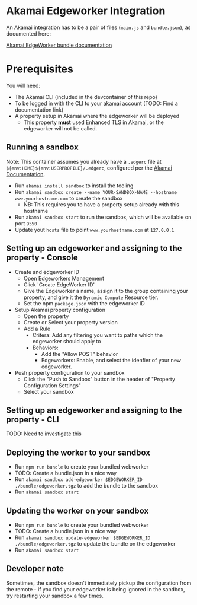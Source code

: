 # Akamai Edgeworker Integration

An Akamai integration has to be a pair of files (`main.js` and `bundle.json`), as documented here:

[Akamai EdgeWorker bundle documentation](https://techdocs.akamai.com/edgeworkers/docs/create-a-code-bundle)

# Prerequisites

You will need:
- The Akamai CLI (included in the devcontainer of this repo)
- To be logged in with the CLI to your akamai account (TODO: Find a documentation link)
- A property setup in Akamai where the edgeworker will be deployed
  - This property **must** used Enhanced TLS in Akamai, or the edgeworker will not be called.

## Running a sandbox
Note: This container assumes you already have a `.edgerc` file at `${env:HOME}${env:USERPROFILE}/.edgerc`, configured per the [Akamai Documentation](https://developer.akamai.com/api/getting-started#edgercfile).

- Run `akamai install sandbox` to install the tooling
- Run `akamai sandbox create --name YOUR-SANDBOX-NAME --hostname www.yourhostname.com` to create the sandbox
  - NB: This requires you to have a property setup already with this hostname
- Run `akamai sandbox start` to run the sandbox, which will be available on port `9550`
- Update yout `hosts` file to point `www.yourhostname.com` at `127.0.0.1`

## Setting up an edgeworker and assigning to the property - Console
- Create and edgeworker ID
  - Open Edgeworkers Management
  - Click 'Create EdgeWorker ID'
  - Give the Edgeworker a name, assign it to the group containing your property, and give it the `Dynamic Compute` Resource tier.
  - Set the npm `package.json` with the edgeworker ID
- Setup Akamai property configuration
  - Open the property
  - Create or Select your property version
  - Add a Rule
    - Critera: Add any filtering you want to paths which the edgeworker should apply to
    - Behaviors: 
        - Add the "Allow POST" behavior
        - Edgeworkers: Enable, and select the idenfier of your new edgeworker.
- Push property configuration to your sandbox
  - Click the "Push to Sandbox" button in the header of "Property Configuration Settings"
  - Select your sandbox

## Setting up an edgeworker and assigning to the property - CLI
TODO: Need to investigate this

## Deploying the worker to your sandbox

- Run `npm run bundle` to create your bundled webworker
- TODO: Create a bundle.json in a nice way
- Run `akamai sandbox add-edgeworker $EDGEWORKER_ID ./bundle/edgeworker.tgz` to add the bundle to the sandbox
- Run `akamai sandbox start`

## Updating the worker on your sandbox

- Run `npm run bundle` to create your bundled webworker
- TODO: Create a bundle.json in a nice way
- Run `akamai sandbox update-edgeworker $EDGEWORKER_ID ./bundle/edgeworker.tgz` to update the bundle on the edgeworker
- Run `akamai sandbox start`

## Developer note

Sometimes, the sandbox doesn't immediately pickup the configuration from the remote - if you find your edgeworker is being ignored in the sandbox, try restarting your sandbox a few times.